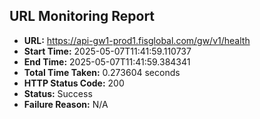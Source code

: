 ## URL Monitoring Report

- **URL:** https://api-gw1-prod1.fisglobal.com/gw/v1/health
- **Start Time:** 2025-05-07T11:41:59.110737
- **End Time:** 2025-05-07T11:41:59.384341
- **Total Time Taken:** 0.273604 seconds
- **HTTP Status Code:** 200
- **Status:** Success
- **Failure Reason:** N/A
